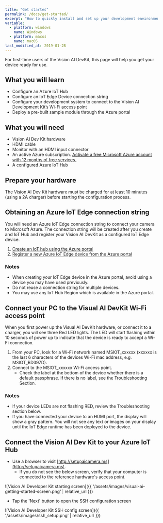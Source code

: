 ```yaml
---
title: "Get started"
permalink: /docs/get-started/
excerpt: "How to quickly install and set up your development environment to use the Vision AI DevKit."
variable:
  - platform: windows
    name: Windows
  - platform: macos
    name: macOS
last_modified_at: 2019-01-28
---
```

For first-time users of the Vision AI DevKit, this page will help you get your device ready for use.


## What you will learn
* Configure an Azure IoT Hub
* Configure an IoT Edge Device connection string
* Configure your development system to connect to the Vision AI Development Kit’s Wi-Fi access point
* Deploy a pre-built sample module through the Azure portal

## What you will need
* Vision AI Dev Kit hardware
* HDMI cable
* Monitor with an HDMI input connector
* An active Azure subscription. [Activate a free Microsoft Azure account with 12 months of free services.](https://azure.microsoft.com/en-us/free/).
* A configured Azure IoT Hub

## Prepare your hardware
The Vision AI Dev Kit hardware must be charged for at least 10 minutes (using a 2A charger) before starting the configuration process.

## Obtaining an Azure IoT Edge connection string
You will need an Azure IoT Edge connection string to connect your camera to Microsoft Azure.  The connection string will be created after you create and IoT Hub and register your Vision AI DevKit as a configured IoT Edge device.

1. [Create an IoT hub using the Azure portal](https://docs.microsoft.com/en-us/azure/iot-hub/iot-hub-create-through-portal)
2. [Register a new Azure IoT Edge device from the Azure portal](https://docs.microsoft.com/en-us/azure/iot-edge/how-to-register-device-portal)

### Notes
- When creating your IoT Edge device in the Azure portal, avoid using a device you may have used previously.
- Do not reuse a connection string for multiple devices.
- You may use any IoT Hub Region which is available in the Azure portal.

## Connect your PC to the Visual AI DevKit Wi-Fi access point
When you first power up the Visual AI DevKit hardware, or connect it to a charger, you will see three Red LED lights. The LED will start flashing within 10 seconds of power up to indicate that the device is ready to accept a Wi-Fi connection.

1. From your PC, look for a Wi-Fi network named MSIOT_xxxxxx (xxxxxx is the last 6 characters of the devices Wi-Fi mac address, e.g. MSIOT_BD097D).
2. Connect to the MSIOT_xxxxxx Wi-Fi access point.
	* Check the label at the bottom of the device whether there is a default passphrase. If there is no label, see the Troubleshooting Section.

### Notes
- If your device LEDs are not flashing RED, review the Troubleshooting section below.
- If you have connected your device to an HDMI port, the display will show a gray pattern. You will not see any text or images on your display until the IoT Edge runtime has been deployed to the device.

## Connect the Vision AI Dev Kit to your Azure IoT Hub
* Use a browser to visit [http://setupaicamera.ms](http://setupaicamera.ms).
	* If you do not see the below screen, verify that your computer is connected to the reference hardware's access point. 

![Vision AI Developer Kit starting screen]({{ '/assets/images/visual-ai-getting-started-screen.png' | relative_url }})

* Tap the 'Next' button to open the SSH configuration screen

![Vision AI Developer Kit SSH config screen]({{ '/assets/images/ssh_setup.png' | relative_url }})

